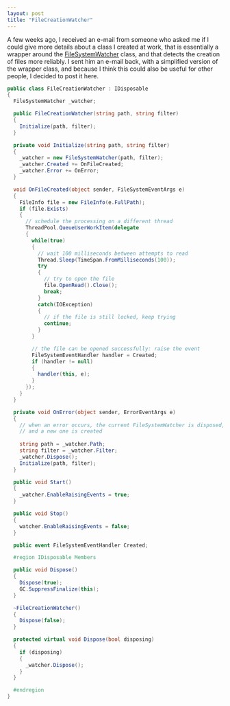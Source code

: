 ```yaml
---
layout: post
title: "FileCreationWatcher"
---
```


A few weeks ago, I received an e-mail from someone who asked me if I could give more details about a class I created at work, that is essentially a wrapper around the [FileSystemWatcher](http://msdn.microsoft.com/en-us/system.io.filesystemwatcher.aspx) class, and that detects the creation of files more reliably. I sent him an e-mail back, with a simplified version of the wrapper class, and because I think this could also be useful for other people, I decided to post it here.

```csharp
public class FileCreationWatcher : IDisposable
{
  FileSystemWatcher _watcher;

  public FileCreationWatcher(string path, string filter)
  {
    Initialize(path, filter);
  }

  private void Initialize(string path, string filter)
  {
    _watcher = new FileSystemWatcher(path, filter);
    _watcher.Created += OnFileCreated;
    _watcher.Error += OnError;
  }

  void OnFileCreated(object sender, FileSystemEventArgs e)
  {
    FileInfo file = new FileInfo(e.FullPath);
    if (file.Exists)
    {
      // schedule the processing on a different thread
      ThreadPool.QueueUserWorkItem(delegate
      {
        while(true)
        {
          // wait 100 milliseconds between attempts to read
          Thread.Sleep(TimeSpan.FromMilliseconds(100));
          try
          {
            // try to open the file
            file.OpenRead().Close();
            break;
          }
          catch(IOException)
          {
            // if the file is still locked, keep trying
            continue;
          }
        }

        // the file can be opened successfully: raise the event
        FileSystemEventHandler handler = Created;
        if (handler != null)
        {
          handler(this, e);
        }
      });
    }
  }

  private void OnError(object sender, ErrorEventArgs e)
  {
    // when an error occurs, the current FileSystemWatcher is disposed,
    // and a new one is created
    
    string path = _watcher.Path;
    string filter = _watcher.Filter;
    _watcher.Dispose();
    Initialize(path, filter);
  }

  public void Start()
  {
    _watcher.EnableRaisingEvents = true;
  }

  public void Stop()
  {
    watcher.EnableRaisingEvents = false;
  }

  public event FileSystemEventHandler Created;

  #region IDisposable Members

  public void Dispose()
  {
    Dispose(true);
    GC.SuppressFinalize(this);
  }

  ~FileCreationWatcher() 
  {
    Dispose(false);
  }

  protected virtual void Dispose(bool disposing)
  {
    if (disposing)
    {
      _watcher.Dispose();
    }
  }

  #endregion
}
```